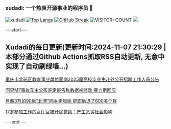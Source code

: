 ### xudadi: 一个热衷开源事业的程序员 👋

![xudadi](https://github-readme-stats-git-masterorgs-github-readme-stats-team.vercel.app/api?username=xudadi)
[![Top Langs](https://github-readme-stats.vercel.app/api/top-langs/?username=xudadi)](https://github.com/anuraghazra/github-readme-stats)
[![GitHub Streak](https://streak-stats.demolab.com?user=xudadi&locale=zh_Hans)](https://git.io/streak-stats)
![VISITOR+COUNT](https://komarev.com/ghpvc/?username=xudadi&label=VISITOR+COUNT)
![](https://raw.githubusercontent.com/xudadi/xudadi/main/assets/github-contribution-grid-snake.svg)


---start---

## Xudadi的每日更新(更新时间:2024-11-07 21:30:29 | 本部分通过Github Actions抓取RSS自动更新, 无意中实现了自动刷绿墙...)

[重庆市北碚区教育事业单位面向2025届高校毕业生赴外公开招聘工作人员公告](https://www.gongkaoleida.com/article/2186301)

[问界M7事故车主公布鉴定报告称数据被修改 赛力斯回应](https://m.163.com/news/article/JGDSUCGJ051492T3.html)

[月薪3万的90后"北漂"回乡卖腊味 辞职后退了600多个群](https://m.163.com/news/article/JGDE50LC051492T3.html)

[17岁参加工作的女厅官被开除党籍：产生恶劣社会影响](https://m.163.com/news/article/JGDJK8J00512D3VJ.html)

---end---
